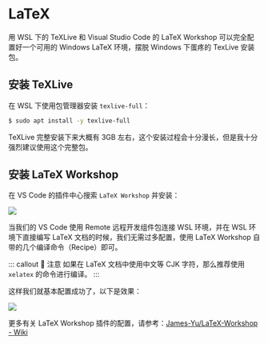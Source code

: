 # LaTeX <a href="https://patrickwu.space"><Badge text="@patrick330602"/></a>

用 WSL 下的 TeXLive 和 Visual Studio Code 的 LaTeX Workshop 可以完全配置好一个可用的 Windows LaTeX 环境，摆脱 Windows 下蛋疼的 TexLive 安装包。

## 安装 TeXLive

在 WSL 下使用包管理器安装 `texlive-full`：

```bash
$ sudo apt install -y texlive-full
```

TeXLive 完整安装下来大概有 3GB 左右，这个安装过程会十分漫长，但是我十分强烈建议使用这个完整包。

## 安装 LaTeX Workshop

在 VS Code 的插件中心搜索 `LaTeX Workshop` 并安装：

![](https://cdn.spencer.felinae98.cn/github/2020/09/200902_221903.png)

当我们的 VS Code 使用 Remote 远程开发组件包连接 WSL 环境，并在 WSL 环境下直接编写 LaTeX 文档的时候，我们无需过多配置，使用 LaTeX Workshop 自带的几个编译命令（Recipe）即可。

::: callout 🍑 注意
如果在 LaTeX 文档中使用中文等 CJK 字符，那么推荐使用 `xelatex` 的命令进行编译。
:::

这样我们就基本配置成功了，以下是效果：

![](https://cdn.spencer.felinae98.cn/github/2020/09/200902_221903-1.jpg)

更多有关 LaTeX Workshop 插件的配置，请参考：[James-Yu/LaTeX-Workshop - Wiki](https://github.com/James-Yu/LaTeX-Workshop/wiki)
